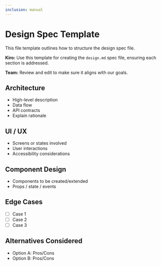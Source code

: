 ```yaml
---
inclusion: manual
---
```


# Design Spec Template

This file template outlines how to structure the design spec file.

**Kiro:** Use this template for creating the `design.md` spec file, ensuring each section is addressed.

**Team:** Review and edit to make sure it aligns with our goals.

## Architecture

- High-level description
- Data flow
- API contracts
- Explain rationale

## UI / UX

- Screens or states involved
- User interactions
- Accessibility considerations

## Component Design

- Components to be created/extended
- Props / state / events

## Edge Cases

- [ ] Case 1
- [ ] Case 2
- [ ] Case 3

## Alternatives Considered

- Option A: Pros/Cons
- Option B: Pros/Cons
